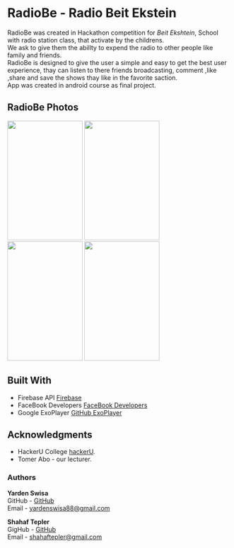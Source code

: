 # RadioBe - Radio Beit Ekstein

RadioBe was created in Hackathon competition for *Beit Ekshtein*, School with radio station class, that activate by the childrens.\
We ask to give them the abillty to expend the radio to other people like family and friends.\
RadioBe is designed to give the user a simple and easy to get the best user experience, thay can listen to there friends broadcasting, comment ,like ,share and save the shows thay like in the favorite saction.\
App was created in android course as final project.

## RadioBe Photos
<img src="https://github.com/shahaftepler/RadioBE/blob/master/app/src/main/res/drawable-v24/screen_shot_login2.png" height="270" width="170">  <img src="https://github.com/shahaftepler/RadioBE/blob/master/app/src/main/res/drawable-v24/screen_shot_login1.png" height="270" width="170"> <img src="https://github.com/shahaftepler/RadioBE/blob/master/app/src/main/res/drawable-v24/screen_shot_main.png" height="270" width="170">  <img src="https://github.com/shahaftepler/RadioBE/blob/master/app/src/main/res/drawable-v24/screen_shot_favorite.png" height="270" width="170">


## Built With

- Firebase API [Firebase](https://firebase.google.com/)
- FaceBook Developers [FaceBook Developers](https://developers.facebook.com/)
- Google ExoPlayer [GitHub ExoPlayer](https://github.com/google/ExoPlayer)

## Acknowledgments

- HackerU College [hackerU](https://hackeru.co.il).
- Tomer Abo - our lecturer.


### Authors
**Yarden Swisa**\
GitHub - [GitHub](https://github.com/YardenSwisa)\
Email - <yardenswisa88@gmail.com>

**Shahaf Tepler**\
GigHub - [GitHub](https://github.com/shahaftepler)\
Email - <shahaftepler@gmail.com>





